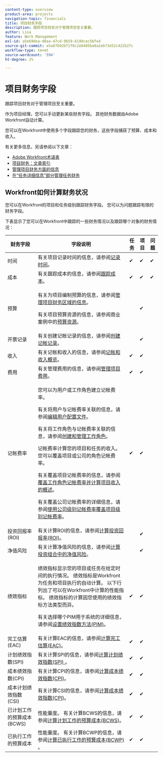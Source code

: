 ```yaml
---
content-type: overview
product-area: projects
navigation-topic: financials
title: 项目财务字段
description: 跟踪项目财务对于管理项目至关重要。
author: Lisa
feature: Work Management
exl-id: a5e69dea-d0aa-47cd-9b59-6199cec56fe4
source-git-commit: e5a87b92bf1f6c2e0485ba8a2eb73e52c422b2fc
workflow-type: tm+mt
source-wordcount: '594'
ht-degree: 2%

---
```


# 项目财务字段

跟踪项目财务对于管理项目至关重要。

作为项目经理，您可以手动更新某些财务字段。 其他财务数据由Adobe Workfront自动计算。

您可以在Workfront中使用多个字段跟踪您的财务，这些字段捕获了预算、成本和收入。

有关更多信息，另请参阅以下文章：

* [Adobe Workfront术语表](../../../workfront-basics/navigate-workfront/workfront-navigation/workfront-terminology-glossary.md)
* [项目财务：文章索引](../../../manage-work/projects/project-finances/project-finances-overview.md)
* [管理项目财务方面的信息](../../../manage-work/projects/project-finances/manage-project-finance-area.md)
* [在“任务详细信息”部分管理任务财务](../../../manage-work/tasks/manage-tasks/task-finances-in-details.md)

## Workfront如何计算财务状况

您可以在Workfront的项目和任务级别跟踪财务字段。 您可以为问题跟踪有限的财务字段。

下表显示了您可以在Workfront中跟踪的一些财务情况以及跟踪哪个对象的财务情况：

<table style="table-layout:auto"> 
 <col> 
 <col> 
 <col> 
 <col> 
 <col> 
 <thead> 
  <tr> 
   <th>财务字段</th> 
   <th>字段说明</th> 
   <th>任务</th> 
   <th>项目</th> 
   <th>问题</th> 
  </tr> 
 </thead> 
 <tbody> 
  <tr> 
   <td>时间</td> 
   <td> 有关项目记录时间的信息，请参阅<a href="../../../timesheets/create-and-manage-timesheets/log-time.md" class="MCXref xref">记录时间</a>。 </td> 
   <td>✔</td> 
   <td>✔</td> 
   <td>✔</td> 
  </tr> 
  <tr> 
   <td> 成本</td> 
   <td>有关跟踪成本的信息，请参阅<a href="../../../manage-work/projects/project-finances/track-costs.md" class="MCXref xref">跟踪成本</a>。</td> 
   <td>✔</td> 
   <td>✔</td> 
   <td>✔</td> 
  </tr> 
  <tr> 
   <td>预算</td> 
   <td> <p>有关为项目编制预算的信息，请参阅<a href="../../../manage-work/projects/project-finances/manage-project-finance-area.md" class="MCXref xref">管理项目财务区域的信息</a>。</p> <p>有关项目预算资源的信息，请参阅商业案例中的<a href="../../../manage-work/projects/define-a-business-case/budget-resources-in-business-case.md" class="MCXref xref">预算资源</a>。</p> </td> 
   <td> </td> 
   <td>✔</td> 
   <td> </td> 
  </tr> 
  <tr> 
   <td>开票记录</td> 
   <td>有关创建记帐记录的信息，请参阅<a href="../../../manage-work/projects/project-finances/create-billing-records.md" class="MCXref xref">创建记帐记录</a>。</td> 
   <td> </td> 
   <td>✔</td> 
   <td> </td> 
  </tr> 
  <tr> 
   <td>收入</td> 
   <td> 有关记帐和收入的信息，请参阅<a href="../../../manage-work/projects/project-finances/billing-and-revenue-overview.md" class="MCXref xref">记帐和收入概览</a>。 </td> 
   <td>✔</td> 
   <td>✔</td> 
   <td> </td> 
  </tr> 
  <tr> 
   <td>费用</td> 
   <td>有关管理费用的信息，请参阅<a href="../../../manage-work/projects/project-finances/manage-project-expenses.md" class="MCXref xref">管理项目费用</a>。</td> 
   <td>✔</td> 
   <td>✔</td> 
   <td> </td> 
  </tr> 
  <tr> 
   <td>记帐费率</td> 
   <td> <p>您可以为用户或工作角色建立记帐费率。</p> <p>有关将用户与记帐费率关联的信息，请参阅<a href="../../../administration-and-setup/add-users/create-and-manage-users/edit-a-users-profile.md" class="MCXref xref">编辑用户配置文件</a>。</p> <p>有关将工作角色与记帐费率关联的信息，请参阅<a href="../../../administration-and-setup/set-up-workfront/organizational-setup/create-manage-job-roles.md" class="MCXref xref">创建和管理工作角色</a>。</p> <p>记帐费率计算您的项目和任务的收入。 您可以覆盖项目或公司的角色记帐费率。 </p> <p>有关覆盖项目记帐费率的信息，请参阅<a href="../../../manage-work/projects/project-finances/override-role-billing-rates-and-calculate-project-revenue.md" class="MCXref xref">覆盖工作角色记帐费率并计算项目收入的概述</a>。</p> <p>有关覆盖公司记帐费率的详细信息，请参阅<a href="../../../manage-work/projects/project-finances/override-project-level-with-company-level-billing-rates.md" class="MCXref xref">使用公司级别记帐费率覆盖项目级别记帐费率</a>。</p> </td> 
   <td>✔</td> 
   <td>✔</td> 
   <td> </td> 
  </tr> 
  <tr> 
   <td>投资回报率(ROI)</td> 
   <td> 有关计算ROI的信息，请参阅<a href="../../../manage-work/projects/project-finances/calculate-roi.md" class="MCXref xref">计算投资回报率(ROI)</a>。 </td> 
   <td> </td> 
   <td>✔</td> 
   <td> </td> 
  </tr> 
  <tr> 
   <td>净值风险</td> 
   <td>有关计算净值风险的信息，请参阅<a href="../../../manage-work/portfolios/portfolio-optimizer/calculate-risk-to-net-value-in-portfolio.md" class="MCXref xref">计算投资组合中的净值风险</a>。</td> 
   <td> </td> 
   <td>✔</td> 
   <td> </td> 
  </tr> 
  <tr> 
   <td>绩效指标</td> 
   <td> <p>绩效指标显示您的项目或任务在给定时间的执行情况。 绩效指标是Workfront为任务和项目执行的自动计算。 以下行列出了可以在Workfront中计算的性能指标。 绩效指标的计算因您使用的绩效指标方法类型而异。 </p> <p>有关选择哪个PIM用于系统的详细信息，请参阅<a href="../../../manage-work/projects/project-finances/set-pim.md" class="MCXref xref">设置绩效指数方法(PIM)</a>。</p> </td> 
   <td>✔</td> 
   <td>✔</td> 
   <td> </td> 
  </tr> 
  <tr> 
   <td>完工估算(EAC)</td> 
   <td> 有关计算EAC的信息，请参阅<a href="../../../manage-work/projects/project-finances/calculate-eac.md" class="MCXref xref">计算完工估算(EAC)</a>。 </td> 
   <td>✔</td> 
   <td>✔</td> 
   <td> </td> 
  </tr> 
  <tr> 
   <td>计划绩效指数(SPI)</td> 
   <td>有关计算SPI的信息，请参阅<a href="../../../manage-work/projects/project-finances/calculate-spi.md" class="MCXref xref">计算计划绩效指数(SPI) </a>。</td> 
   <td>✔</td> 
   <td>✔</td> 
   <td> </td> 
  </tr> 
  <tr> 
   <td>成本绩效指数(CPI)</td> 
   <td>有关计算CPI的信息，请参阅<a href="../../../manage-work/projects/project-finances/calculate-cpi.md" class="MCXref xref">计算成本绩效指数(CPI)</a>。</td> 
   <td>✔</td> 
   <td>✔</td> 
   <td> </td> 
  </tr> 
  <tr> 
   <td>成本计划绩效指数(CSI)</td> 
   <td>有关计算CSI的信息，请参阅<a href="../../../manage-work/projects/project-finances/calculate-cpi.md" class="MCXref xref">计算成本绩效指数(CPI)</a>。</td> 
   <td>✔</td> 
   <td>✔</td> 
   <td> </td> 
  </tr> 
  <tr> 
   <td>已计划工作的预算成本(BCWS)</td> 
   <td>性能量度。 有关计算BCWS的信息，请参阅<a href="../../../manage-work/projects/project-finances/calculate-bcws.md" class="MCXref xref">计算计划工作的预算成本(BCWS)</a>。 </td> 
   <td>✔</td> 
   <td>✔</td> 
   <td> </td> 
  </tr> 
  <tr> 
   <td>已执行工作的预算成本</td> 
   <td>性能量度。 有关计算BCWP的信息，请参阅<a href="../../../manage-work/projects/project-finances/calculate-bcwp.md" class="MCXref xref">计算已执行工作的预算成本(BCWP) </a>。</td> 
   <td>✔</td> 
   <td>✔</td> 
   <td> </td> 
  </tr> 
 </tbody> 
</table>

 
